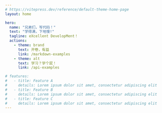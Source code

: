 ```yaml
---
# https://vitepress.dev/reference/default-theme-home-page
layout: home

hero:
  name: "兄弟们，写代码！"
  text: "学得满，下地慢!"
  tagline: eXcellent DevelopMent！
  actions:
    - theme: brand
      text: 开卷，有益
      link: /markdown-examples
    - theme: alt
      text: 学习？学个屁！
      link: /api-examples

# features:
#   - title: Feature A
#     details: Lorem ipsum dolor sit amet, consectetur adipiscing elit
#   - title: Feature B
#     details: Lorem ipsum dolor sit amet, consectetur adipiscing elit
#   - title: Feature C
#     details: Lorem ipsum dolor sit amet, consectetur adipiscing elit
---
```


